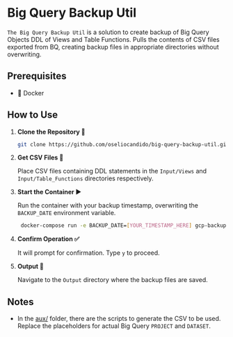 #  Big Query Backup Util

`The Big Query Backup Util` is a solution to create backup of Big Query Objects DDL of Views and Table Functions. Pulls the contents of CSV files exported from BQ, creating backup files in appropriate directories without overwriting.

## Prerequisites

- 🐳 Docker

## How to Use

1. **Clone the Repository 🔄**
   ```bash
   git clone https://github.com/oseliocandido/big-query-backup-util.git && cd big-query-backup-util
    ```
2.  **Get CSV Files 📄**

    Place CSV files containing DDL statements in the `Input/Views` and `Input/Table_Functions` directories respectively.

3. **Start the Container ▶️**

    Run the container with your backup timestamp, overwriting the `BACKUP_DATE` environment variable.

   ```bash
    docker-compose run -e BACKUP_DATE=[YOUR_TIMESTAMP_HERE] gcp-backup-ddls
    ```

4.  **Confirm Operation ✅** 
    
    It will prompt for confirmation. Type `y` to proceed.

5. **Output 📂**

    Navigate to the `Output` directory where the backup files are saved.

## Notes
- In the [aux/](aux/) folder, there are the scripts to generate the CSV to be used. Replace the placeholders for actual Big Query `PROJECT` and `DATASET`.
